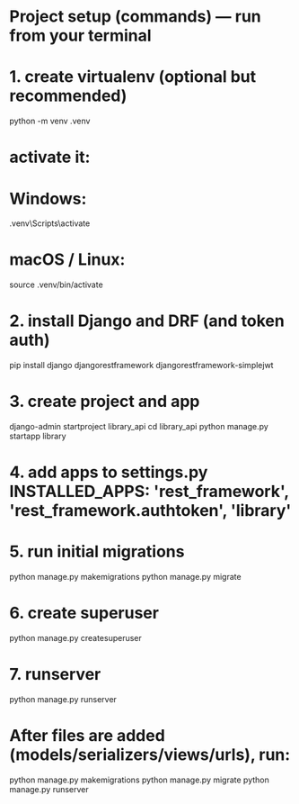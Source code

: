 # Project setup (commands) — run from your terminal

# 1. create virtualenv (optional but recommended)

python -m venv .venv

# activate it:

# Windows:

.venv\Scripts\activate

# macOS / Linux:

source .venv/bin/activate

# 2. install Django and DRF (and token auth)

pip install django djangorestframework djangorestframework-simplejwt

# 3. create project and app

django-admin startproject library_api
cd library_api
python manage.py startapp library

# 4. add apps to settings.py INSTALLED_APPS: 'rest_framework', 'rest_framework.authtoken', 'library'

# 5. run initial migrations

python manage.py makemigrations
python manage.py migrate

# 6. create superuser

python manage.py createsuperuser

# 7. runserver

python manage.py runserver

# After files are added (models/serializers/views/urls), run:

python manage.py makemigrations
python manage.py migrate
python manage.py runserver
